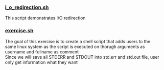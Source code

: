 ### [i_o_redirection.sh](https://github.com/deesirouss/bash-script/blob/main/lesson3/i_o_redirection.sh)
This script demonstrates I/O redirection

### [exercise.sh](https://github.com/deesirouss/bash-script/blob/main/lesson3/exercise.sh)
The goal of this exercise is to create a shell script that adds users to the same linux system as the script is executed on thorugh arguments as username and fullname as comment <br />
Since we will save all STDERR and STDOUT into std.err and std.out file, user only get information what they want

